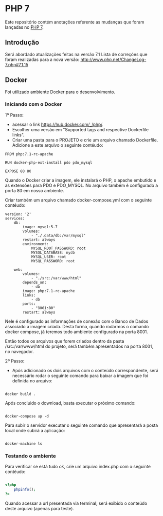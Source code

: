 # PHP 7

Este repositório contém anotações referente as mudanças que foram lançadas no [PHP 7](http://php.net).

## Introdução
Será abordado atualizações feitas na versão 7.1
Lista de correções que foram realizadas para a nova versão: http://www.php.net/ChangeLog-7.php#7.1.15


## Docker
Foi utilizado ambiente Docker para o desenvolvimento.

### Iniciando com o Docker
1º Passo:
- acessar o link  https://hub.docker.com/_/php/.
- Escolher uma versão em "Supported tags and respective Dockerfile links".
- Criar uma pasta para o PROJETO e crie um arquivo chamado Dockerfile. Adicione a este arquivo o seguinte contéudo:

```
FROM php:7.1-rc-apache

RUN docker-php-ext-install pdo pdo_mysql

EXPOSE 80 80

```
Quando o Docker criar a imagem, ele instalará o PHP, o apache embutido e as extensões para PDO e PDO_MYSQL. 
No arquivo também é configurado a porta 80 em nosso ambiente.

Criar também um arquivo chamado docker-compose.yml com o seguinte contéudo:

```
version: '2'
services:
    db:
        image: mysql:5.7
        volumes:
            - "./.data/db:/var/mysql"
        restart: always
        environment:
            MYSQL_ROOT_PASSWORD: root
            MYSQL_DATABASE: mydb
            MYSQL_USER: root
            MYSQL_PASSWORD: root

    web:
        volumes:
            - "./src:/var/www/html"
        depends_on:
            - db
        image: php:7.1-rc-apache
        links:
            - db
        ports:
            - "8001:80"
        restart: always

```

Nele é configurado as informações de conexão com o Banco de Dados associado a imagem criada. 
Desta forma, quando rodarmos o comando docker compose, já teremos todo ambiente configurado na porta 8001.

Então todos os arquivos que forem criados dentro da pasta /src:/var/www/html do projeto, será também apresentados na porta 8001, no navegador.

2º Passo:
- Após adicionado os dois arquivos com o conteúdo correspondente, será necessário rodar o seguinte comando para baixar a imagem que foi definida no arquivo:

```shell

docker build .

```

Após concluido o download, basta executar o próximo comando:
```shell

docker-compose up -d

```

Para subir o servidor executar o seguinte comando que apresentará a posta local onde subirá a aplicação:
```shell

docker-machine ls

```

### Testando o ambiente
Para verificar se está tudo ok, crie um arquivo index.php com o seguinte contéudo:

```php

<?php
    phpinfo();
?>

```

Quando acessar a url presentada via terminal, será exibido o conteúdo deste arquivo (apenas para teste).



